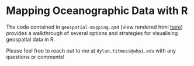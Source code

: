 # Mapping Oceanographic Data with R

The code contained in `geospatial-mapping.qmd` (view rendered html [here](https://fdylant.github.io/2023-whoi-spatial-demo/geospatial-mapping.html)) provides a walkthrough of several options and strategies for visualising geospatial data in R.

Please feel free to reach out to me at `dylan.titmuss@whoi.edu` with any questions or comments!
